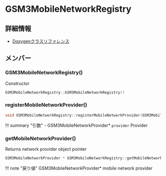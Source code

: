 # GSM3MobileNetworkRegistry



## 詳細情報

- [Doxygenクラスリファレンス](https://lang-ship.com/reference/Arduino/1.8.9/class_g_s_m3_mobile_network_registry.html)

## メンバー

### GSM3MobileNetworkRegistry()


Constructor 
```c
GSM3MobileNetworkRegistry::GSM3MobileNetworkRegistry()
```



### registerMobileNetworkProvider()



```c
void GSM3MobileNetworkRegistry::registerMobileNetworkProvider(GSM3MobileNetworkProvider *provider)
```

!!! summary "引数"
	- GSM3MobileNetworkProvider* `provider` Provider 



### getMobileNetworkProvider()


Returns network provider object pointer 

```c
GSM3MobileNetworkProvider * GSM3MobileNetworkRegistry::getMobileNetworkProvider()
```

!!! note "戻り値"
	GSM3MobileNetworkProvider* mobile network provider 



